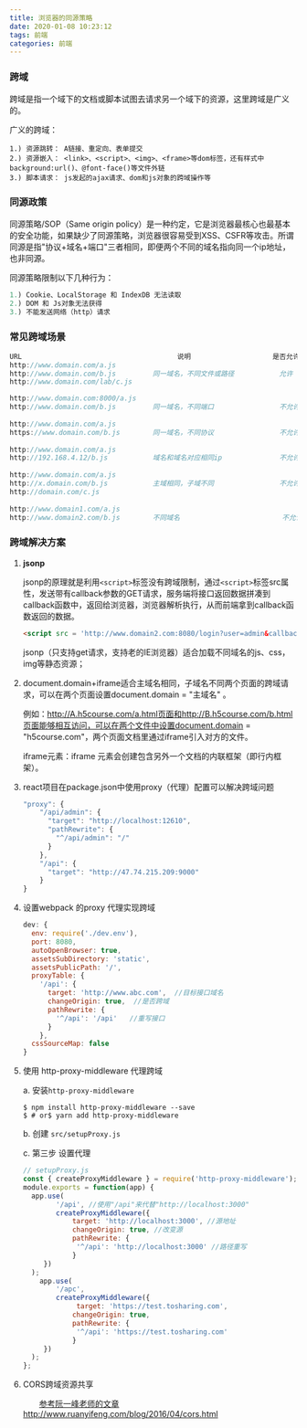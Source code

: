 ```yaml
---
title: 浏览器的同源策略
date: 2020-01-08 10:23:12
tags: 前端
categories: 前端
---
```


### 跨域

跨域是指一个域下的文档或脚本试图去请求另一个域下的资源，这里跨域是广义的。 

广义的跨域：

```
1.) 资源跳转： A链接、重定向、表单提交
2.) 资源嵌入： <link>、<script>、<img>、<frame>等dom标签，还有样式中background:url()、@font-face()等文件外链
3.) 脚本请求： js发起的ajax请求、dom和js对象的跨域操作等
```

### 同源政策

同源策略/SOP（Same origin policy）是一种约定，它是浏览器最核心也最基本的安全功能，如果缺少了同源策略，浏览器很容易受到XSS、CSFR等攻击。所谓同源是指"协议+域名+端口"三者相同，即便两个不同的域名指向同一个ip地址，也非同源。

同源策略限制以下几种行为：   

```jsx
1.) Cookie、LocalStorage 和 IndexDB 无法读取
2.) DOM 和 Js对象无法获得
3.) 不能发送网络（http）请求
```

### 常见跨域场景            

```javascript
URL                                      说明                    是否允许通信
http://www.domain.com/a.js
http://www.domain.com/b.js         同一域名，不同文件或路径           允许
http://www.domain.com/lab/c.js

http://www.domain.com:8000/a.js
http://www.domain.com/b.js         同一域名，不同端口                不允许
 
http://www.domain.com/a.js
https://www.domain.com/b.js        同一域名，不同协议                不允许
 
http://www.domain.com/a.js
http://192.168.4.12/b.js           域名和域名对应相同ip              不允许
 
http://www.domain.com/a.js
http://x.domain.com/b.js           主域相同，子域不同                不允许
http://domain.com/c.js
 
http://www.domain1.com/a.js
http://www.domain2.com/b.js        不同域名                         不允许
```

### 跨域解决方案

1. **jsonp**

   jsonp的原理就是利用`<script>`标签没有跨域限制，通过`<script>`标签src属性，发送带有callback参数的GET请求，服务端将接口返回数据拼凑到callback函数中，返回给浏览器，浏览器解析执行，从而前端拿到callback函数返回的数据。

   ```html
   <script src = 'http://www.domain2.com:8080/login?user=admin&callback=handleCallback'/>
   ```

   jsonp（只支持get请求，支持老的IE浏览器）适合加载不同域名的js、css，img等静态资源；

2. document.domain+iframe适合主域名相同，子域名不同两个页面的跨域请求，可以在两个页面设置document.domain = "主域名" 。

   例如：http://A.h5course.com/a.html页面和http://B.h5course.com/b.html页面能够相互访问，可以在两个文件中设置document.domain = "h5course.com"，两个页面文档里通过iframe引入对方的文件。

   iframe元素：iframe 元素会创建包含另外一个文档的内联框架（即行内框架）。

3. react项目在package.json中使用proxy（代理）配置可以解决跨域问题

   ```js
   "proxy": {
       "/api/admin": {
         "target": "http://localhost:12610",
         "pathRewrite": {
           "^/api/admin": "/"
         }
       },
       "/api": {
         "target": "http://47.74.215.209:9000"
       }
   }
   ```

4. 设置webpack 的proxy 代理实现跨域

   ```js
   dev: {
     env: require('./dev.env'),
     port: 8080,
     autoOpenBrowser: true,
     assetsSubDirectory: 'static',
     assetsPublicPath: '/',
     proxyTable: {
       '/api': {
         target: 'http://www.abc.com',  //目标接口域名
         changeOrigin: true,  //是否跨域
         pathRewrite: {
           '^/api': '/api'   //重写接口
         }
       },
     cssSourceMap: false
   }
   ```

5. 使用 http-proxy-middleware 代理跨域

   a. 安装`http-proxy-middleware`

   ```
   $ npm install http-proxy-middleware --save
   $ # or$ yarn add http-proxy-middleware
   ```

   b. 创建 `src/setupProxy.js`

   c. 第三步 设置代理

   ```js
   // setupProxy.js
   const { createProxyMiddleware } = require('http-proxy-middleware');
   module.exports = function(app) {
     app.use(
           '/api', //使用"/api"来代替"http://localhost:3000"
           createProxyMiddleware({  
               target: 'http://localhost:3000', //源地址       
               changeOrigin: true, //改变源 
               pathRewrite: { 
                '^/api': 'http://localhost:3000' //路径重写 
               } 
       	})
     );
       app.use(
           '/apc',
           createProxyMiddleware({  
              	target: 'https://test.tosharing.com',       
               changeOrigin: true,  
               pathRewrite: { 
                '^/api': 'https://test.tosharing.com'
               } 
       	})
     );
   };
   ```

6. CORS跨域资源共享

   　　[参考阮一峰老师的文章](http://www.ruanyifeng.com/blog/2016/04/cors.html) http://www.ruanyifeng.com/blog/2016/04/cors.html 